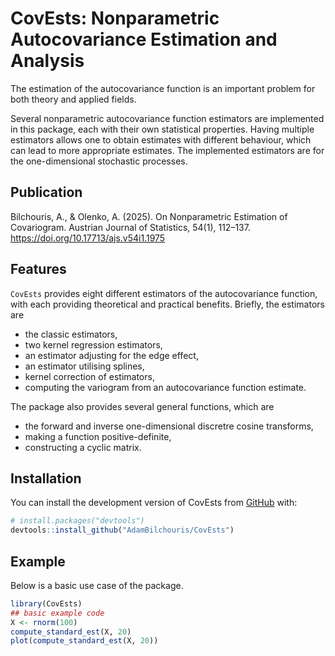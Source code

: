 
# CovEsts: Nonparametric Autocovariance Estimation and Analysis

<!-- badges: start -->
<!-- badges: end -->


The estimation of the autocovariance function is an important problem for both theory and applied fields.


Several nonparametric autocovariance function estimators are implemented in this package, each with their own statistical properties.
Having multiple estimators allows one to obtain estimates with different behaviour, which can lead to more appropriate estimates.
The implemented estimators are for the one-dimensional stochastic processes.


## Publication
Bilchouris, A., & Olenko, A. (2025). On Nonparametric Estimation of Covariogram. Austrian Journal of Statistics, 54(1), 112–137. https://doi.org/10.17713/ajs.v54i1.1975


## Features
`CovEsts` provides eight different estimators of the autocovariance function, with each providing theoretical and practical benefits.
Briefly, the estimators are

* the classic estimators,
* two kernel regression estimators,
* an estimator adjusting for the edge effect,
* an estimator utilising splines,
* kernel correction of estimators,
* computing the variogram from an autocovariance function estimate.

The package also provides several general functions, which are
  
* the forward and inverse one-dimensional discretre cosine transforms,
* making a function positive-definite,
* constructing a cyclic matrix.

## Installation

You can install the development version of CovEsts from [GitHub](https://github.com/AdamBilchouris/CovEsts) with:

``` r
# install.packages("devtools")
devtools::install_github("AdamBilchouris/CovEsts")
```

## Example

Below is a basic use case of the package. 

``` r
library(CovEsts)
## basic example code
X <- rnorm(100)
compute_standard_est(X, 20)
plot(compute_standard_est(X, 20))
```

